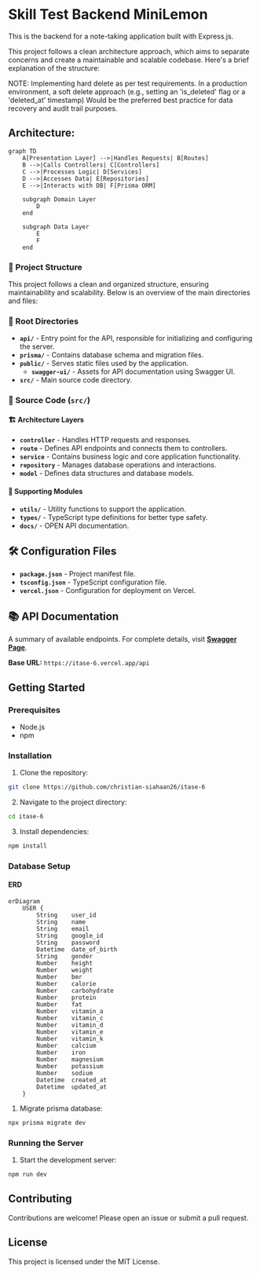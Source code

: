 # Skill Test Backend MiniLemon

This is the backend for a note-taking application built with Express.js.

This project follows a clean architecture approach, which aims to separate concerns and create a maintainable and scalable codebase. Here's a brief explanation of the structure:

NOTE: Implementing hard delete as per test requirements.
In a production environment, a soft delete approach (e.g., setting an 'is_deleted' flag or a 'deleted_at' timestamp)
Would be the preferred best practice for data recovery and audit trail purposes.

## Architecture:

```mermaid
graph TD
    A[Presentation Layer] -->|Handles Requests| B[Routes]
    B -->|Calls Controllers| C[Controllers]
    C -->|Processes Logic| D[Services]
    D -->|Accesses Data| E[Repositories]
    E -->|Interacts with DB| F[Prisma ORM]

    subgraph Domain Layer
        D
    end

    subgraph Data Layer
        E
        F
    end
```

### 📁 Project Structure

This project follows a clean and organized structure, ensuring maintainability and scalability. Below is an overview of the main directories and files:

### 📂 Root Directories

- **`api/`** - Entry point for the API, responsible for initializing and configuring the server.
- **`prisma/`** - Contains database schema and migration files.
- **`public/`** - Serves static files used by the application.
  - **`swagger-ui/`** - Assets for API documentation using Swagger UI.
- **`src/`** - Main source code directory.

### 📂 Source Code (`src/`)

#### 🏗️ Architecture Layers

- **`controller`** - Handles HTTP requests and responses.
- **`route`** - Defines API endpoints and connects them to controllers.
- **`service`** - Contains business logic and core application functionality.
- **`repository`** - Manages database operations and interactions.
- **`model`** - Defines data structures and database models.

#### 🔧 Supporting Modules

- **`utils/`** - Utility functions to support the application.
- **`types/`** - TypeScript type definitions for better type safety.
- **`docs/`** - OPEN API documentation.

## 🛠️ Configuration Files

- **`package.json`** - Project manifest file.
- **`tsconfig.json`** - TypeScript configuration file.
- **`vercel.json`** - Configuration for deployment on Vercel.

## 📚 API Documentation

A summary of available endpoints. For complete details, visit **[Swagger Page](https://itase-6.vercel.app/api-docs/)**.

**Base URL:** `https://itase-6.vercel.app/api`

## Getting Started

### Prerequisites

- Node.js
- npm

### Installation

1. Clone the repository:

```sh
git clone https://github.com/christian-siahaan26/itase-6
```

2. Navigate to the project directory:

```sh
cd itase-6
```

3. Install dependencies:

```sh
npm install
```

### Database Setup

#### ERD

```mermaid
erDiagram
    USER {
        String    user_id
        String    name
        String    email
        String    google_id
        String    password
        Datetime  date_of_birth
        String    gender
        Number    height
        Number    weight
        Number    bmr
        Number    calorie
        Number    carbohydrate
        Number    protein
        Number    fat
        Number    vitamin_a
        Number    vitamin_c
        Number    vitamin_d
        Number    vitamin_e
        Number    vitamin_k
        Number    calcium
        Number    iron
        Number    magnesium
        Number    potassium
        Number    sodium
        Datetime  created_at
        Datetime  updated_at
    }
```

1. Migrate prisma database:

```sh
npx prisma migrate dev
```

### Running the Server

1. Start the development server:

```sh
npm run dev
```

## Contributing

Contributions are welcome! Please open an issue or submit a pull request.

## License

This project is licensed under the MIT License.
